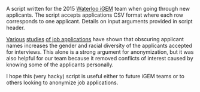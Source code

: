 A script written for the 2015 [Waterloo iGEM](http://igem.uwaterloo.ca) team when going through new applicants. The script accepts applications CSV format where each row corresponds to one applicant. Details on input arguments provided in script header.

[Various][1] [studies][2] [of job applications][3] have shown that obscuring applicant names increases the gender and racial diversity of the applicants accepted for interviews. This alone is a strong argument for anonymization, but it was also helpful for our team because it removed conflicts of interest caused by knowing some of the applicants personally. 

I hope this (very hacky) script is useful either to future iGEM teams or to others looking to anonymize job applications.

[1]: http://mbc.metropolis.net/assets/uploads/files/wp/2011/WP11-13.html
[2]: http://blogs.nature.com/peer-to-peer/2008/01/doubleblind_peer_review_reveal.html
[3]: http://www.nber.org/papers/w5903.pdf?new_window=1